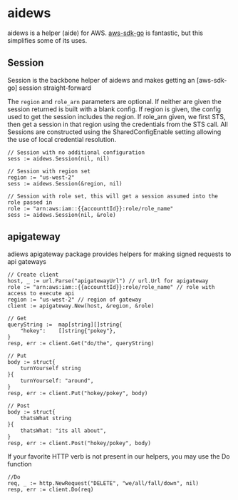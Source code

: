 aidews
======

aidews is a helper (aide) for AWS. [aws-sdk-go](https://github.com/aws/aws-sdk-go) is fantastic, but this simplifies some of its uses.

## Session
Session is the backbone helper of aidews and makes getting an [aws-sdk-go] session straight-forward

The `region` and `role_arn` parameters are optional. If neither are given the
session returned is built with a blank config. If region is given, the config
used to get the session includes the region. If role_arn given, we first STS,
then get a session in that region using the credentials from the STS call.
All Sessions are constructed using the SharedConfigEnable setting allowing
the use of local credential resolution.


```
// Session with no additional configuration
sess := aidews.Session(nil, nil)
```

```
// Session with region set
region := "us-west-2"
sess := aidews.Session(&region, nil)
```


```
// Session with role set, this will get a session assumed into the role passed in
role := "arn:aws:iam::{{accounttId}}:role/role_name"
sess := aidews.Session(nil, &role)
```

## apigateway
adiews apigateway package provides helpers for making signed requests to api gateways

```
// Create client
host, _ := url.Parse("apigatewayUrl") // url.Url for apigateway
role := "arn:aws:iam::{{accounttId}}:role/role_name" // role with access to execute api
region := "us-west-2" // region of gateway
client := apigateway.New(host, &region, &role)

// Get
queryString :=  map[string][]string{
	"hokey":    []string{"pokey"},
}
resp, err := client.Get("do/the", queryString)

// Put
body := struct{
    turnYourself string
}{
    turnYourself: "around",
}
resp, err := client.Put("hokey/pokey", body)

// Post
body := struct{
    thatsWhat string
}{
    thatsWhat: "its all about",
}
resp, err := client.Post("hokey/pokey", body)
```

If your favorite HTTP verb is not present in our helpers, you may use the Do function

```
//Do
req, _ := http.NewRequest("DELETE", "we/all/fall/down", nil)
resp, err := client.Do(req)
```
